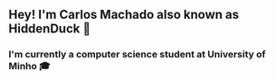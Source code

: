 ## Hey! I'm Carlos Machado also known as HiddenDuck 🦆

### I'm currently a computer science student at University of Minho 🎓
